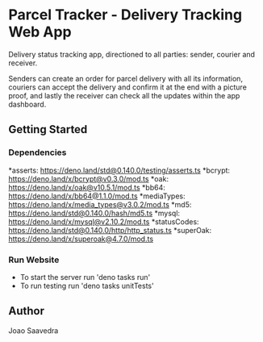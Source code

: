 # Parcel Tracker - Delivery Tracking Web App

Delivery status tracking app, directioned to all parties: sender, courier and receiver. 

Senders can create an order for parcel delivery with all its information, couriers can accept the delivery and confirm it at the end with a picture proof, and lastly the receiver can check all the updates within the app dashboard.

## Getting Started

### Dependencies

*asserts: https://deno.land/std@0.140.0/testing/asserts.ts
*bcrypt: https://deno.land/x/bcrypt@v0.3.0/mod.ts
*oak: https://deno.land/x/oak@v10.5.1/mod.ts
*bb64: https://deno.land/x/bb64@1.1.0/mod.ts
*mediaTypes: https://deno.land/x/media_types@v3.0.2/mod.ts
*md5: https://deno.land/std@0.140.0/hash/md5.ts
*mysql: https://deno.land/x/mysql@v2.10.2/mod.ts
*statusCodes: https://deno.land/std@0.140.0/http/http_status.ts
*superOak: https://deno.land/x/superoak@4.7.0/mod.ts

### Run Website

* To start the server run 'deno tasks run'
* To run testing run 'deno tasks unitTests'

## Author

Joao Saavedra
